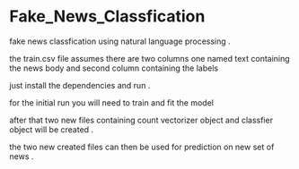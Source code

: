 # Fake_News_Classfication


fake news classfication using natural language processing . 

the train.csv file assumes there are two columns one named text containing the news body and second column containing the labels

just install the dependencies and run . 

for the initial run you will need to train and fit the model 

after that two new files containing count vectorizer object and classfier object will be created . 

the two new created files can then be used for prediction on new set of news .
